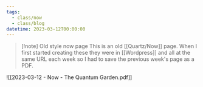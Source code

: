 ```yaml
---
tags:
  - class/now
  - class/blog
datetime: 2023-03-12T00:00:00
---
```

> [!note] Old style now page
> This is an old [[Quartz/Now]] page. When I first started creating these they were in [[Wordpress]] and all at the same URL each week so I had to save the previous week's page as a PDF. 

![[2023-03-12 - Now  - The Quantum Garden.pdf]]